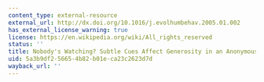 ```yaml
---
content_type: external-resource
external_url: http://dx.doi.org/10.1016/j.evolhumbehav.2005.01.002
has_external_license_warning: true
license: https://en.wikipedia.org/wiki/All_rights_reserved
status: ''
title: Nobody's Watching? Subtle Cues Affect Generosity in an Anonymous Economic Game
uid: 5a3b9df2-5665-4b82-b01e-ca23c2623d7d
wayback_url: ''
---
```

